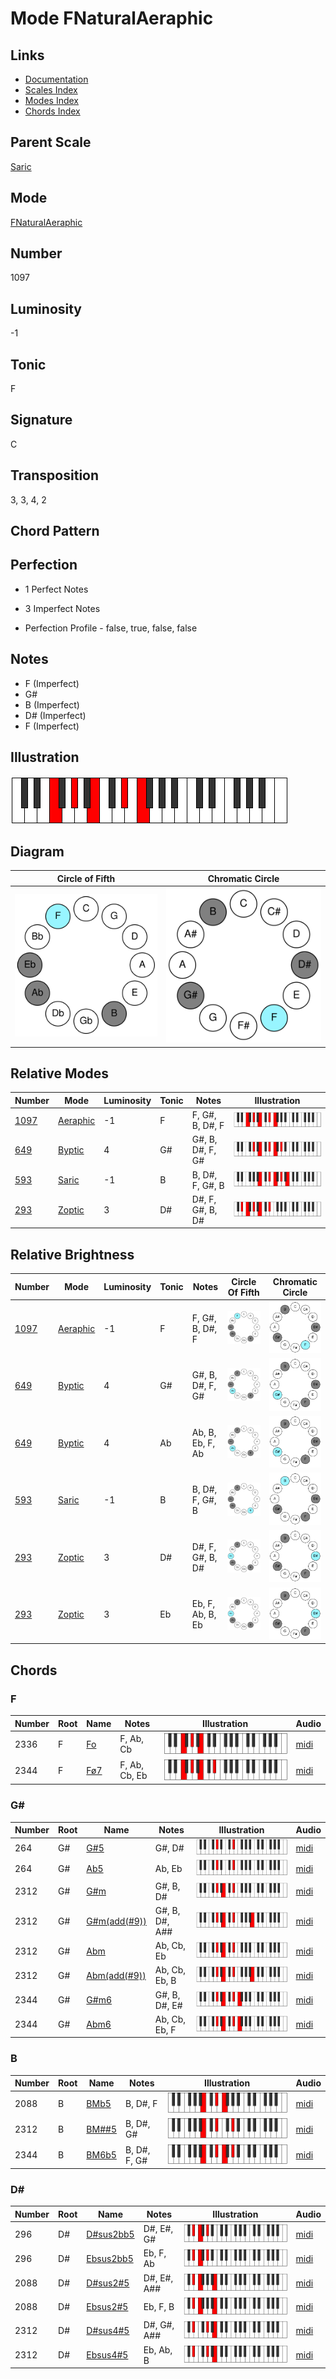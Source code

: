# Mode FNaturalAeraphic

## Links

- [Documentation](README.md)
- [Scales Index](Scales.md)
- [Modes Index](Modes.md)
- [Chords Index](Chords.md)

## Parent Scale

[Saric](ScaleSaric.md)

## Mode

[FNaturalAeraphic](ModeFNaturalAeraphic.md)

## Number

1097

## Luminosity

-1

## Tonic

F

## Signature

C

## Transposition

3, 3, 4, 2

## Chord Pattern



## Perfection

 - 1 Perfect Notes

 - 3 Imperfect Notes

 - Perfection Profile - false, true, false, false

## Notes

- F (Imperfect)
- G#
- B (Imperfect)
- D# (Imperfect)
- F (Imperfect)

## Illustration

![FNaturalAeraphic](ModeFNaturalAeraphic.png)

## Diagram

| Circle of Fifth | Chromatic Circle |
|-----------------|------------------|
| ![FNaturalAeraphic](CircleOfFifthModeFNaturalAeraphic.svg) | ![FNaturalAeraphic](ChromaticCircleModeFNaturalAeraphic.svg) |
## Relative Modes

| Number | Mode | Luminosity | Tonic | Notes | Illustration |
|--------|------|------------|-------|-------|--------------|
| [1097](https://ianring.com/musictheory/scales/1097) | [Aeraphic](ModeAeraphic.md) | -1 | F | F, G#, B, D#, F | ![FNaturalAeraphic](ModeFNaturalAeraphic.png) |
| [649](https://ianring.com/musictheory/scales/649) | [Byptic](ModeByptic.md) | 4 | G# | G#, B, D#, F, G# | ![GSharpByptic](ModeGSharpByptic.png) |
| [593](https://ianring.com/musictheory/scales/593) | [Saric](ModeSaric.md) | -1 | B | B, D#, F, G#, B | ![BNaturalSaric](ModeBNaturalSaric.png) |
| [293](https://ianring.com/musictheory/scales/293) | [Zoptic](ModeZoptic.md) | 3 | D# | D#, F, G#, B, D# | ![DSharpZoptic](ModeDSharpZoptic.png) |
## Relative Brightness

| Number | Mode | Luminosity | Tonic | Notes | Circle Of Fifth | Chromatic Circle |
|--------|------|------------|-------|-------|-----------------|------------------|
| [1097](https://ianring.com/musictheory/scales/1097) | [Aeraphic](ModeAeraphic.md) | -1 | F | F, G#, B, D#, F | ![FNaturalAeraphic](CircleOfFifthModeFNaturalAeraphic.svg) | ![FNaturalAeraphic](ChromaticCircleModeFNaturalAeraphic.svg) |
| [649](https://ianring.com/musictheory/scales/649) | [Byptic](ModeByptic.md) | 4 | G# | G#, B, D#, F, G# | ![GSharpByptic](CircleOfFifthModeGSharpByptic.svg) | ![GSharpByptic](ChromaticCircleModeGSharpByptic.svg) |
| [649](https://ianring.com/musictheory/scales/649) | [Byptic](ModeByptic.md) | 4 | Ab | Ab, B, Eb, F, Ab | ![AFlatByptic](CircleOfFifthModeAFlatByptic.svg) | ![AFlatByptic](ChromaticCircleModeAFlatByptic.svg) |
| [593](https://ianring.com/musictheory/scales/593) | [Saric](ModeSaric.md) | -1 | B | B, D#, F, G#, B | ![BNaturalSaric](CircleOfFifthModeBNaturalSaric.svg) | ![BNaturalSaric](ChromaticCircleModeBNaturalSaric.svg) |
| [293](https://ianring.com/musictheory/scales/293) | [Zoptic](ModeZoptic.md) | 3 | D# | D#, F, G#, B, D# | ![DSharpZoptic](CircleOfFifthModeDSharpZoptic.svg) | ![DSharpZoptic](ChromaticCircleModeDSharpZoptic.svg) |
| [293](https://ianring.com/musictheory/scales/293) | [Zoptic](ModeZoptic.md) | 3 | Eb | Eb, F, Ab, B, Eb | ![EFlatZoptic](CircleOfFifthModeEFlatZoptic.svg) | ![EFlatZoptic](ChromaticCircleModeEFlatZoptic.svg) |

## Chords

### F

| Number | Root | Name | Notes | Illustration | Audio |
|--------|------|------|-------|--------------|-------|
| 2336 | F | [Fo](ChordFNaturalDiminished.md) | F, Ab, Cb | ![Fo](ChordFNaturalDiminishedRootPosition.png) | [midi](ChordFNaturalDiminishedRootPosition.mid) |
| 2344 | F | [Fø7](ChordFNaturalHalfDiminishedSeventh.md) | F, Ab, Cb, Eb | ![Fø7](ChordFNaturalHalfDiminishedSeventhRootPosition.png) | [midi](ChordFNaturalHalfDiminishedSeventhRootPosition.mid) |

### G#

| Number | Root | Name | Notes | Illustration | Audio |
|--------|------|------|-------|--------------|-------|
| 264 | G# | [G#5](ChordGSharpPowerChord.md) | G#, D# | ![G#5](ChordGSharpPowerChordRootPosition.png) | [midi](ChordGSharpPowerChordRootPosition.mid) |
| 264 | G# | [Ab5](ChordAFlatPowerChord.md) | Ab, Eb | ![Ab5](ChordAFlatPowerChordRootPosition.png) | [midi](ChordAFlatPowerChordRootPosition.mid) |
| 2312 | G# | [G#m](ChordGSharpMinor.md) | G#, B, D# | ![G#m](ChordGSharpMinorRootPosition.png) | [midi](ChordGSharpMinorRootPosition.mid) |
| 2312 | G# | [G#m(add(#9))](ChordGSharpMinorAddSharpNinth.md) | G#, B, D#, A## | ![G#m(add(#9))](ChordGSharpMinorAddSharpNinthRootPosition.png) | [midi](ChordGSharpMinorAddSharpNinthRootPosition.mid) |
| 2312 | G# | [Abm](ChordAFlatMinor.md) | Ab, Cb, Eb | ![Abm](ChordAFlatMinorRootPosition.png) | [midi](ChordAFlatMinorRootPosition.mid) |
| 2312 | G# | [Abm(add(#9))](ChordAFlatMinorAddSharpNinth.md) | Ab, Cb, Eb, B | ![Abm(add(#9))](ChordAFlatMinorAddSharpNinthRootPosition.png) | [midi](ChordAFlatMinorAddSharpNinthRootPosition.mid) |
| 2344 | G# | [G#m6](ChordGSharpMinorSixth.md) | G#, B, D#, E# | ![G#m6](ChordGSharpMinorSixthRootPosition.png) | [midi](ChordGSharpMinorSixthRootPosition.mid) |
| 2344 | G# | [Abm6](ChordAFlatMinorSixth.md) | Ab, Cb, Eb, F | ![Abm6](ChordAFlatMinorSixthRootPosition.png) | [midi](ChordAFlatMinorSixthRootPosition.mid) |

### B

| Number | Root | Name | Notes | Illustration | Audio |
|--------|------|------|-------|--------------|-------|
| 2088 | B | [BMb5](ChordBNaturalMajorFlatFifth.md) | B, D#, F | ![BMb5](ChordBNaturalMajorFlatFifthRootPosition.png) | [midi](ChordBNaturalMajorFlatFifthRootPosition.mid) |
| 2312 | B | [BM##5](ChordBNaturalMajorDoubleSharpFifth.md) | B, D#, G# | ![BM##5](ChordBNaturalMajorDoubleSharpFifthRootPosition.png) | [midi](ChordBNaturalMajorDoubleSharpFifthRootPosition.mid) |
| 2344 | B | [BM6b5](ChordBNaturalMajorSixthFlatFifth.md) | B, D#, F, G# | ![BM6b5](ChordBNaturalMajorSixthFlatFifthRootPosition.png) | [midi](ChordBNaturalMajorSixthFlatFifthRootPosition.mid) |

### D#

| Number | Root | Name | Notes | Illustration | Audio |
|--------|------|------|-------|--------------|-------|
| 296 | D# | [D#sus2bb5](ChordDSharpSuspendedSecondDoubleFlatFifth.md) | D#, E#, G# | ![D#sus2bb5](ChordDSharpSuspendedSecondDoubleFlatFifthRootPosition.png) | [midi](ChordDSharpSuspendedSecondDoubleFlatFifthRootPosition.mid) |
| 296 | D# | [Ebsus2bb5](ChordEFlatSuspendedSecondDoubleFlatFifth.md) | Eb, F, Ab | ![Ebsus2bb5](ChordEFlatSuspendedSecondDoubleFlatFifthRootPosition.png) | [midi](ChordEFlatSuspendedSecondDoubleFlatFifthRootPosition.mid) |
| 2088 | D# | [D#sus2#5](ChordDSharpSuspendedSecondSharpFifth.md) | D#, E#, A## | ![D#sus2#5](ChordDSharpSuspendedSecondSharpFifthRootPosition.png) | [midi](ChordDSharpSuspendedSecondSharpFifthRootPosition.mid) |
| 2088 | D# | [Ebsus2#5](ChordEFlatSuspendedSecondSharpFifth.md) | Eb, F, B | ![Ebsus2#5](ChordEFlatSuspendedSecondSharpFifthRootPosition.png) | [midi](ChordEFlatSuspendedSecondSharpFifthRootPosition.mid) |
| 2312 | D# | [D#sus4#5](ChordDSharpSuspendedFourthSharpFifth.md) | D#, G#, A## | ![D#sus4#5](ChordDSharpSuspendedFourthSharpFifthRootPosition.png) | [midi](ChordDSharpSuspendedFourthSharpFifthRootPosition.mid) |
| 2312 | D# | [Ebsus4#5](ChordEFlatSuspendedFourthSharpFifth.md) | Eb, Ab, B | ![Ebsus4#5](ChordEFlatSuspendedFourthSharpFifthRootPosition.png) | [midi](ChordEFlatSuspendedFourthSharpFifthRootPosition.mid) |

